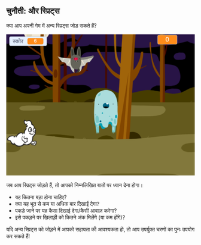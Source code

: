 ## चुनौती: और स्प्रिट्स

क्या आप अपनी गेम में अन्य स्प्रिट्स जोड़ सकते हैं?

![स्क्रीनशॉट](images/ghost-final.png)

जब आप स्प्रिट्स जोड़ते हैं, तो आपको निम्नलिखित बातों पर ध्यान देना होगा।

+ यह कितना बड़ा होना चाहिए?
+ क्या यह भूत से कम या अधिक बार दिखाई देगा?
+ पकड़े जाने पर यह कैसा दिखाई देगा/कैसी आवाज़ करेगा?
+ इसे पकड़ने पर खिलाड़ी को कितने अंक मिलेंगे (या कम होंगे)?

यदि अन्य स्प्रिट्स को जोड़ने में आपको सहायता की आवश्यकता हो, तो आप उपर्युक्त चरणों का पुनः उपयोग कर सकते हैं!